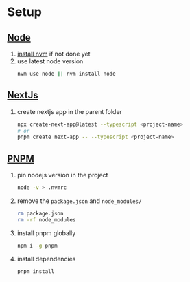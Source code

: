 # Setup

## [Node](https://github.com/nvm-sh/nvm)

1. [install nvm](https://github.com/nvm-sh/nvm#installing-and-updating) if not done yet
1. use latest node version
   ```sh
   nvm use node || nvm install node
   ```

## [NextJs](https://nextjs.org)

1. create nextjs app in the parent folder

   ```sh
   npx create-next-app@latest --typescript <project-name>
   # or
   pnpm create next-app -- --typescript <project-name>
   ```

## [PNPM](https://pnpm.io/)

1. pin nodejs version in the project

   ```sh
   node -v > .nvmrc
   ```

1. remove the `package.json` and `node_modules/`

   ```sh
   rm package.json
   rm -rf node_modules
   ```

1. install pnpm globally

   ```sh
   npm i -g pnpm
   ```

1. install dependencies

   ```sh
   pnpm install
   ```
